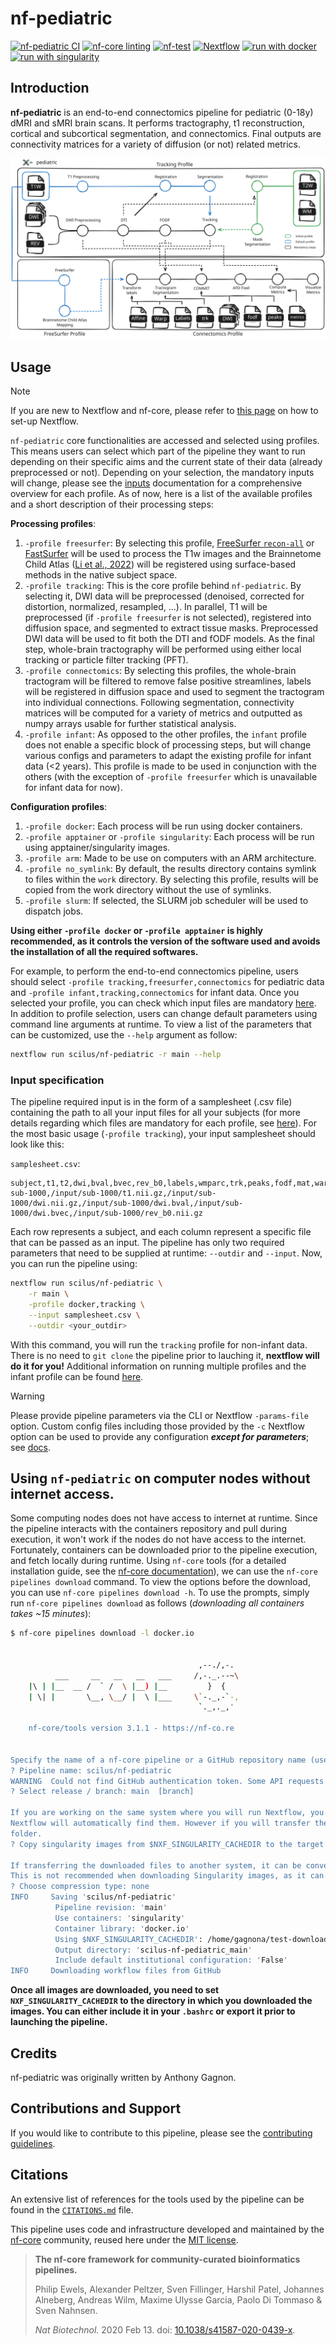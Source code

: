# nf-pediatric

[![nf-pediatric CI](https://github.com/scilus/nf-pediatric/actions/workflows/ci.yml/badge.svg?branch=main)](https://github.com/scilus/nf-pediatric/actions/workflows/ci.yml) [![nf-core linting](https://github.com/scilus/nf-pediatric/actions/workflows/linting.yml/badge.svg?branch=main)](https://github.com/scilus/nf-pediatric/actions/workflows/linting.yml) [![nf-test](https://img.shields.io/badge/unit_tests-nf--test-337ab7.svg)](https://www.nf-test.com) [![Nextflow](https://img.shields.io/badge/nextflow%20DSL2-%E2%89%A524.10.0-23aa62.svg)](https://www.nextflow.io/) [![run with docker](https://img.shields.io/badge/run%20with-docker-0db7ed?labelColor=000000&logo=docker)](https://www.docker.com/) [![run with singularity](https://img.shields.io/badge/run%20with-singularity-1d355c.svg?labelColor=000000)](https://sylabs.io/docs/)

## Introduction

**nf-pediatric** is an end-to-end connectomics pipeline for pediatric (0-18y) dMRI and sMRI brain scans. It performs tractography, t1 reconstruction, cortical and subcortical segmentation, and connectomics. Final outputs are connectivity matrices for a variety of diffusion (or not) related metrics.

![nf-pediatric-schema](/assets/nf-pediatric-schema.svg)

## Usage

> [!NOTE]
> If you are new to Nextflow and nf-core, please refer to [this page](https://nf-co.re/docs/usage/installation) on how to set-up Nextflow.

`nf-pediatric` core functionalities are accessed and selected using profiles. This means users can select which part of the pipeline they want to run depending on their specific aims and the current state of their data (already preprocessed or not). Depending on your selection, the mandatory inputs will change, please see the [inputs](/docs/usage.md) documentation for a comprehensive overview for each profile. As of now, here is a list of the available profiles and a short description of their processing steps:

**Processing profiles**:

1. `-profile freesurfer`: By selecting this profile, [FreeSurfer `recon-all`](https://surfer.nmr.mgh.harvard.edu/) or [FastSurfer](https://deep-mi.org/research/fastsurfer/) will be used to process the T1w images and the Brainnetome Child Atlas ([Li et al., 2022](https://doi.org/10.1093/cercor/bhac415)) will be registered using surface-based methods in the native subject space.
1. `-profile tracking`: This is the core profile behind `nf-pediatric`. By selecting it, DWI data will be preprocessed (denoised, corrected for distortion, normalized, resampled, ...). In parallel, T1 will be preprocessed (if `-profile freesurfer` is not selected), registered into diffusion space, and segmented to extract tissue masks. Preprocessed DWI data will be used to fit both the DTI and fODF models. As the final step, whole-brain tractography will be performed using either local tracking or particle filter tracking (PFT).
1. `-profile connectomics`: By selecting this profiles, the whole-brain tractogram will be filtered to remove false positive streamlines, labels will be registered in diffusion space and used to segment the tractogram into individual connections. Following segmentation, connectivity matrices will be computed for a variety of metrics and outputted as numpy arrays usable for further statistical analysis.
1. `-profile infant`: As opposed to the other profiles, the `infant` profile does not enable a specific block of processing steps, but will change various configs and parameters to adapt the existing profile for infant data (<2 years). This profile is made to be used in conjunction with the others (with the exception of `-profile freesurfer` which is unavailable for infant data for now).

**Configuration profiles**:

1. `-profile docker`: Each process will be run using docker containers.
1. `-profile apptainer` or `-profile singularity`: Each process will be run using apptainer/singularity images.
1. `-profile arm`: Made to be use on computers with an ARM architecture.
1. `-profile no_symlink`: By default, the results directory contains symlink to files within the `work` directory. By selecting this profile, results will be copied from the work directory without the use of symlinks.
1. `-profile slurm`: If selected, the SLURM job scheduler will be used to dispatch jobs.

**Using either `-profile docker` or `-profile apptainer` is highly recommended, as it controls the version of the software used and avoids the installation of all the required softwares.**

For example, to perform the end-to-end connectomics pipeline, users should select `-profile tracking,freesurfer,connectomics` for pediatric data and `-profile infant,tracking,connectomics` for infant data. Once you selected your profile, you can check which input files are mandatory [here](/docs/usage.md). In addition to profile selection, users can change default parameters using command line arguments at runtime. To view a list of the parameters that can be customized, use the `--help` argument as follow:

```bash
nextflow run scilus/nf-pediatric -r main --help
```

### Input specification

The pipeline required input is in the form of a samplesheet (.csv file) containing the path to all your input files for all your subjects (for more details regarding which files are mandatory for each profile, see [here](/docs/usage.md)). For the most basic usage (`-profile tracking`), your input samplesheet should look like this:

`samplesheet.csv`:

```csv
subject,t1,t2,dwi,bval,bvec,rev_b0,labels,wmparc,trk,peaks,fodf,mat,warp,metrics
sub-1000,/input/sub-1000/t1.nii.gz,/input/sub-1000/dwi.nii.gz,/input/sub-1000/dwi.bval,/input/sub-1000/dwi.bvec,/input/sub-1000/rev_b0.nii.gz
```

Each row represents a subject, and each column represent a specific file that can be passed as an input. The pipeline has only two required parameters that need to be supplied at runtime: `--outdir` and `--input`. Now, you can run the pipeline using:

```bash
nextflow run scilus/nf-pediatric \
    -r main \
    -profile docker,tracking \
    --input samplesheet.csv \
    --outdir <your_outdir>
```

With this command, you will run the `tracking` profile for non-infant data. There is no need to `git clone` the pipeline prior to lauching it, **nextflow will do it for you!** Additional information on running multiple profiles and the infant profile can be found [here](/docs/usage.md).

> [!WARNING]
> Please provide pipeline parameters via the CLI or Nextflow `-params-file` option. Custom config files including those provided by the `-c` Nextflow option can be used to provide any configuration _**except for parameters**_; see [docs](https://nf-co.re/docs/usage/getting_started/configuration#custom-configuration-files).

## Using `nf-pediatric` on computer nodes without internet access.

Some computing nodes does not have access to internet at runtime. Since the pipeline interacts with the containers repository and pull during execution, it won't work if the nodes do not have access to the internet. Fortunately, containers can be downloaded prior to the pipeline execution, and fetch locally during runtime. Using `nf-core` tools (for a detailed installation guide, see the [nf-core documentation](https://nf-co.re/docs/nf-core-tools/installation)), we can use the `nf-core pipelines download` command. To view the options before the download, you can use `nf-core pipelines download -h`. To use the prompts, simply run `nf-core pipelines download` as follows (_downloading all containers takes ~15 minutes_):

```bash
$ nf-core pipelines download -l docker.io


                                          ,--./,-.
          ___     __   __   __   ___     /,-._.--~\
    |\ | |__  __ /  ` /  \ |__) |__         }  {
    | \| |       \__, \__/ |  \ |___     \`-._,-`-,
                                          `._,._,'

    nf-core/tools version 3.1.1 - https://nf-co.re


Specify the name of a nf-core pipeline or a GitHub repository name (user/repo).
? Pipeline name: scilus/nf-pediatric
WARNING  Could not find GitHub authentication token. Some API requests may fail.
? Select release / branch: main  [branch]

If you are working on the same system where you will run Nextflow, you can amend the downloaded images to the ones in the$NXF_SINGULARITY_CACHEDIR folder,
Nextflow will automatically find them. However if you will transfer the downloaded files to a different system then they should be copied to the target
folder.
? Copy singularity images from $NXF_SINGULARITY_CACHEDIR to the target folder or amend new images to the cache? copy

If transferring the downloaded files to another system, it can be convenient to have everything compressed in a single file.
This is not recommended when downloading Singularity images, as it can take a long time and saves very little space.
? Choose compression type: none
INFO     Saving 'scilus/nf-pediatric'
          Pipeline revision: 'main'
          Use containers: 'singularity'
          Container library: 'docker.io'
          Using $NXF_SINGULARITY_CACHEDIR': /home/gagnona/test-download'
          Output directory: 'scilus-nf-pediatric_main'
          Include default institutional configuration: 'False'
INFO     Downloading workflow files from GitHub
```

**Once all images are downloaded, you need to set `NXF_SINGULARITY_CACHEDIR` to the directory in which you downloaded the images. You can either include it in your `.bashrc` or export it prior to launching the pipeline.**

## Credits

nf-pediatric was originally written by Anthony Gagnon.

## Contributions and Support

If you would like to contribute to this pipeline, please see the [contributing guidelines](.github/CONTRIBUTING.md).

## Citations

An extensive list of references for the tools used by the pipeline can be found in the [`CITATIONS.md`](CITATIONS.md) file.

This pipeline uses code and infrastructure developed and maintained by the [nf-core](https://nf-co.re) community, reused here under the [MIT license](https://github.com/nf-core/tools/blob/main/LICENSE).

> **The nf-core framework for community-curated bioinformatics pipelines.**
>
> Philip Ewels, Alexander Peltzer, Sven Fillinger, Harshil Patel, Johannes Alneberg, Andreas Wilm, Maxime Ulysse Garcia, Paolo Di Tommaso & Sven Nahnsen.
>
> _Nat Biotechnol._ 2020 Feb 13. doi: [10.1038/s41587-020-0439-x](https://dx.doi.org/10.1038/s41587-020-0439-x).
